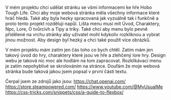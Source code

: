 V mém projektu chci udělat stránku se všmi informacemi ke hře Hobo Tough Life. 
Chci aby moje webová stránka měla všechny informace které hráč hledá.
Také aby byla hezky spracovaná jak vyzuálně tak i funkčně a proto tento projekt rozděluji napůl.
Lišta menu musí mít Úvod, Charaktery, Npc, Lore, O tvůrcívh a Tipy a triky.
Také chci aby menu bylo pevně přidělené na vrchu stránky aby uživatel mohl kdykoliv rozkliknou a vybrat jinou možnost.
Aby design byl hezký a chci také použít více obrázků.

V mém projektu mám zatím jen čás toho co bych chtěl.
Zatím mám jen takový úvod do hry, charaktery které jsou ve hře a zlehčený lore hry.
Design webu je taková nic moc ale hodlám na tom zapracovat.
Rozklikávací menu je zatím nepohyblivé se skrolováním na stránce.
Doufám že moje webová stránka bude taková jakou jsem popsal v první části textu.

Čerpal jsem ze zdrojů jako jsou:
https://chat.openai.com/
https://store.steampowered.com/
https://www.youtube.com/@MyUsualMe
https://css-tricks.com/snippets/css/a-guide-to-flexbox/

